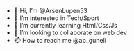 - 👋 Hi, I’m @ArsenLupen53
- 👀 I’m interested in Tech/Sport
- 🌱 I’m currently learning Html/Css/Js
- 💞️ I’m looking to collaborate on web dev
- 📫 How to reach me @ab_guneli

<!---
ArsenLupen53/ArsenLupen53 is a ✨ special ✨ repository because its `README.md` (this file) appears on your GitHub profile.
You can click the Preview link to take a look at your changes.
--->
